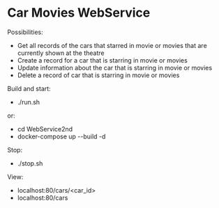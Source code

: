 # Car Movies WebService

Possibilities:
- Get all records of the cars that starred in movie or movies that are currently shown at the theatre
- Create a record for a car that is starring in movie or movies
- Update information about the car that is starring in movie or movies
- Delete a record of car that is starring in movie or movies

Build and start:
- ./run.sh

or:
- cd WebService2nd
- docker-compose up --build -d

Stop:
- ./stop.sh

View: 
- localhost:80/cars/<car_id>
- localhost:80/cars
